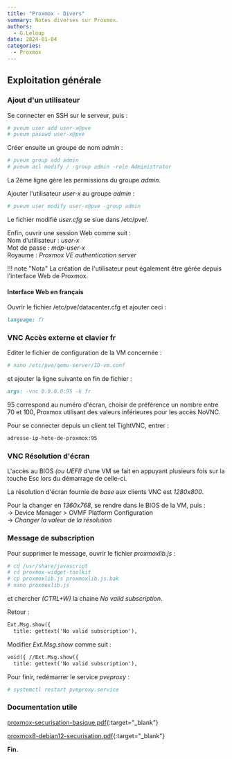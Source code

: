 ```yaml
---
title: "Proxmox - Divers"
summary: Notes diverses sur Proxmox.
authors: 
  - G.Leloup
date: 2024-01-04
categories: 
  - Proxmox
---
```


## Exploitation générale

### Ajout d'un utilisateur

Se connecter en SSH sur le serveur, puis :

```bash
# pveum user add user-x@pve
# pveum passwd user-x@pve
```

Créer ensuite un groupe de nom _admin_ :

```bash
# pveum group add admin
# pveum acl modify / -group admin -role Administrator
```

La 2ème ligne gère les permissions du groupe _admin_.

Ajouter l'utilisateur _user-x_ au groupe _admin_ :

<!-- more -->

```bash
# pveum user modify user-x@pve -group admin
```

Le fichier modifié _user.cfg_ se siue dans /etc/pve/.

Enfin, ouvrir une session Web comme suit :  
Nom d'utilisateur : _user-x_  
Mot de passe : _mdp-user-x_  
Royaume : _Proxmox VE authentication server_

!!! note "Nota"
    La création de l'utilisateur peut également être gérée depuis l'interface Web de Proxmox.

#### Interface Web en français

Ouvrir le fichier /etc/pve/datacenter.cfg et ajouter ceci :

```markdown
language: fr
```

### VNC Accès externe et clavier fr

Editer le fichier de configuration de la VM concernée :

```bash
# nano /etc/pve/qemu-server/ID-vm.conf
```

et ajouter la ligne suivante en fin de fichier :

```markdown
args: -vnc 0.0.0.0:95 -k fr
```

95 correspond au numéro d'écran, choisir de préférence un nombre entre 70 et 100, Proxmox utilisant des valeurs inférieures pour les accès NoVNC.

Pour se connecter depuis un client tel TightVNC, entrer :  

```markdown
adresse-ip-hote-de-proxmox:95
```

### VNC Résolution d'écran

L'accès au BIOS _(ou UEFI)_ d'une VM se fait en appuyant plusieurs fois sur la touche Esc lors du démarrage de celle-ci.

La résolution d'écran fournie de _base_ aux clients VNC est _1280x800_.

Pour la changer en _1360x768_, se rendre dans le BIOS de la VM, puis :  
-> Device Manager > OVMF Platform Configuration  
-> _Changer la valeur de la résolution_

### Message de subscription

Pour supprimer le message, ouvrir le fichier _proxmoxlib.js_ :

```bash
# cd /usr/share/javascript
# cd proxmox-widget-toolkit
# cp proxmoxlib.js proxmoxlib.js.bak
# nano proxmoxlib.js
```

et chercher _(CTRL+W)_ la chaine _No valid subscription_.

Retour :

```markdown
Ext.Msg.show({
  title: gettext('No valid subscription'),
```

Modifier _Ext.Msg.show_ comme suit :

```markdown
void({ //Ext.Msg.show({
  title: gettext('No valid subscription'),
```

Pour finir, redémarrer le service _pveproxy_ :

```bash
# systemctl restart pveproxy.service
```

### Documentation utile

[proxmox-securisation-basique.pdf](../medias/proxmox-securisation-basique.pdf){:target="_blank"}

[proxmox8-debian12-securisation.pdf](../medias/proxmox8-debian12-securisation.pdf){:target="_blank"}

**Fin.**
